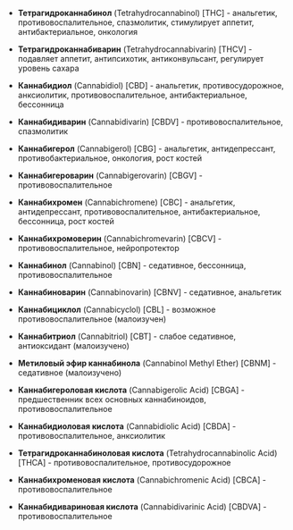 - **Тетрагидроканнабинол** (Tetrahydrocannabinol) [THC] - анальгетик, противовоспалительное, спазмолитик, стимулирует аппетит, антибактериальное, онкология
- **Тетрагидроканнабиварин** (Tetrahydrocannabivarin) [THCV] - подавляет аппетит, антипсихотик, антиконвульсант, регулирует уровень сахара
- **Каннабидиол** (Cannabidiol) [CBD] - анальгетик, противосудорожное, анксиолитик, противовоспалительное, антибактериальное, бессонница
- **Каннабидиварин** (Cannabidivarin) [CBDV] - противовоспалительное, спазмолитик
- **Каннабигерол** (Cannabigerol) [CBG] - анальгетик, антидепрессант, противобактериальное, онкология, рост костей
- **Каннабигероварин** (Cannabigerovarin) [CBGV] - противовоспалительное
- **Каннабихромен** (Cannabichromene) [CBC] - анальгетик, антидепрессант, противовоспалительное, антибактериальное, бессонница, рост костей
- **Каннабихромоверин** (Cannabichromevarin) [CBCV] - противовоспалительное, нейропротектор
- **Каннабинол** (Cannabinol) [CBN] - седативное, бессонница, противовоспалительное
- **Каннабиноварин** (Cannabinovarin) [CBNV] - седативное, анальгетик
- **Каннабициклол** (Cannabicyclol) [CBL] - возможное противовоспалительное (малоизучен)
- **Каннабитриол** (Cannabitriol) [CBT] - слабое седативное, антиоксидант (малоизучено)
- **Метиловый эфир каннабинола** (Cannabinol Methyl Ether) [CBNM] - седативное (малоизучено)

- **Каннабигероловая кислота** (Cannabigerolic Acid) [CBGA] - предшественник всех основных каннабиноидов, противовоспалительное
- **Каннабидиоловая кислота** (Cannabidiolic Acid) [CBDA] - противовоспалительное, анксиолитик
- **Тетрагидроканнабиноловая кислота** (Tetrahydrocannabinolic Acid) [THCA] - противовоспалительное, противосудорожное
- **Каннабихроменовая кислота** (Cannabichromenic Acid) [CBCA] - противовоспалительное
- **Каннабидивариновая кислота** (Cannabidivarinic Acid) [CBDVA] - противовоспалительное

